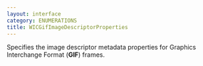 ```yaml
---
layout: interface
category: ENUMERATIONS
title: WICGifImageDescriptorProperties
---
```


Specifies the image descriptor metadata properties for Graphics Interchange Format (**GIF**) frames.
